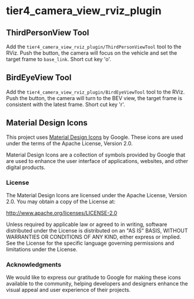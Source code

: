 # tier4_camera_view_rviz_plugin

## ThirdPersonView Tool

Add the `tier4_camera_view_rviz_plugin/ThirdPersonViewTool` tool to the RViz. Push the button, the camera will focus on the vehicle and set the target frame to `base_link`. Short cut key 'o'.

## BirdEyeView Tool

Add the `tier4_camera_view_rviz_plugin/BirdEyeViewTool` tool to the RViz. Push the button, the camera will turn to the BEV view, the target frame is consistent with the latest frame. Short cut key 'r'.

## Material Design Icons

This project uses [Material Design Icons](https://developers.google.com/fonts/docs/material_symbols) by Google. These icons are used under the terms of the Apache License, Version 2.0.

Material Design Icons are a collection of symbols provided by Google that are used to enhance the user interface of applications, websites, and other digital products.

### License

The Material Design Icons are licensed under the Apache License, Version 2.0. You may obtain a copy of the License at:

<http://www.apache.org/licenses/LICENSE-2.0>

Unless required by applicable law or agreed to in writing, software distributed under the License is distributed on an "AS IS" BASIS, WITHOUT WARRANTIES OR CONDITIONS OF ANY KIND, either express or implied. See the License for the specific language governing permissions and limitations under the License.

### Acknowledgments

We would like to express our gratitude to Google for making these icons available to the community, helping developers and designers enhance the visual appeal and user experience of their projects.

